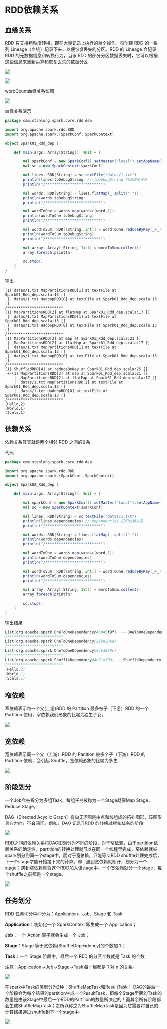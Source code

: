 # RDD依赖关系

## 血缘关系

RDD 只支持粗粒度转换，即在大量记录上执行的单个操作。将创建 RDD 的一系列 Lineage（血统）记录下来，以便恢复丢失的分区。RDD 的 Lineage 会记录 RDD 的元数据信息和转换行为，当该 RDD 的部分分区数据丢失时，它可以根据这些信息来重新运算和恢复丢失的数据分区

![](./doc/45.png)

![](./doc/46.png)

wordCount血缘关系如图

![](./doc/47.png)

血缘关系演示

```scala
package com.stanlong.spark.core.rdd.dep

import org.apache.spark.rdd.RDD
import org.apache.spark.{SparkConf, SparkContext}

object Spark01_Rdd_dep {

    def main(args: Array[String]): Unit = {

        val sparkConf = new SparkConf().setMaster("local").setAppName("WordCount")
        val sc = new SparkContext(sparkConf)

        val lines: RDD[String] = sc.textFile("datas/1.txt")
        println(lines.toDebugString) // toDebugString 打印血缘关系
        println("/*************************")

        val words: RDD[String] = lines.flatMap(_.split(" "))
        println(words.toDebugString)
        println("/*************************")

        val wordToOne = words.map(word=>(word,1))
        println(wordToOne.toDebugString)
        println("/*************************")

        val wordToSum: RDD[(String, Int)] = wordToOne.reduceByKey(_+_)
        println(wordToSum.toDebugString)
        println("/*************************")

        val array: Array[(String, Int)] = wordToSum.collect()
        array.foreach(println)

        sc.stop()
    }
}
```

输出

```
(1) datas/1.txt MapPartitionsRDD[1] at textFile at Spark01_Rdd_dep.scala:13 []
 |  datas/1.txt HadoopRDD[0] at textFile at Spark01_Rdd_dep.scala:13 []
/*************************
(1) MapPartitionsRDD[2] at flatMap at Spark01_Rdd_dep.scala:17 []
 |  datas/1.txt MapPartitionsRDD[1] at textFile at Spark01_Rdd_dep.scala:13 []
 |  datas/1.txt HadoopRDD[0] at textFile at Spark01_Rdd_dep.scala:13 []
/*************************
(1) MapPartitionsRDD[3] at map at Spark01_Rdd_dep.scala:21 []
 |  MapPartitionsRDD[2] at flatMap at Spark01_Rdd_dep.scala:17 []
 |  datas/1.txt MapPartitionsRDD[1] at textFile at Spark01_Rdd_dep.scala:13 []
 |  datas/1.txt HadoopRDD[0] at textFile at Spark01_Rdd_dep.scala:13 []
/*************************
(1) ShuffledRDD[4] at reduceByKey at Spark01_Rdd_dep.scala:25 []
 +-(1) MapPartitionsRDD[3] at map at Spark01_Rdd_dep.scala:21 []
    |  MapPartitionsRDD[2] at flatMap at Spark01_Rdd_dep.scala:17 []
    |  datas/1.txt MapPartitionsRDD[1] at textFile at Spark01_Rdd_dep.scala:13 []
    |  datas/1.txt HadoopRDD[0] at textFile at Spark01_Rdd_dep.scala:13 []
/*************************
(Hello,2)
(World,1)
(Scala,1)
```

## 依赖关系

依赖关系其实就是两个相邻 RDD 之间的关系

代码

```scala
package com.stanlong.spark.core.rdd.dep

import org.apache.spark.rdd.RDD
import org.apache.spark.{SparkConf, SparkContext}

object Spark02_Rdd_dep {

    def main(args: Array[String]): Unit = {

        val sparkConf = new SparkConf().setMaster("local").setAppName("WordCount")
        val sc = new SparkContext(sparkConf)

        val lines: RDD[String] = sc.textFile("datas/1.txt")
        println(lines.dependencies) // dependencies 打印依赖关系
        println("/*************************")

        val words: RDD[String] = lines.flatMap(_.split(" "))
        println(words.dependencies)
        println("/*************************")

        val wordToOne = words.map(word=>(word,1))
        println(wordToOne.dependencies)
        println("/*************************")

        val wordToSum: RDD[(String, Int)] = wordToOne.reduceByKey(_+_)
        println(wordToSum.dependencies)
        println("/*************************")

        val array: Array[(String, Int)] = wordToSum.collect()
        array.foreach(println)
        
        sc.stop()
    }
}
```

输出结果

```scala
List(org.apache.spark.OneToOneDependency@43045f9f)  -- OneToOneDependency 窄依赖
/*************************
List(org.apache.spark.OneToOneDependency@21bd20ee)
/*************************
List(org.apache.spark.OneToOneDependency@54e3658c)
/*************************
List(org.apache.spark.ShuffleDependency@4b31a708) -- ShuffleDependency Shuffle依赖又称宽依赖
/*************************
(Hello,2)
(World,1)
(Scala,1)
```

## 窄依赖

窄依赖表示每一个父(上游)RDD 的 Partition 最多被子（下游）RDD 的一个 Partition 使用，窄依赖我们形象的比喻为独生子女。

![](./doc/48.png)

## 宽依赖

宽依赖表示同一个父（上游）RDD 的 Partition 被多个子（下游）RDD 的 Partition 依赖，会引起 Shuffle。宽依赖形象的比喻为多生

![](./doc/49.png)

## 阶段划分

一个Job会被拆分为多组Task，每组任务被称为一个Stage就像Map Stage， Reduce Stage。

DAG（Directed Acyclic Graph）有向无环图是由点和线组成的拓扑图形，该图形具有方向，不会闭环。例如，DAG 记录了RDD 的转换过程和任务的阶段

![](./doc/50.png)

RDD之间的依赖关系将DAG图划分为不同的阶段，对于窄依赖，由于partition依赖关系的确定性，partition的转换处理就可以在同一个线程里完成，窄依赖就被spark划分到同一个stage中，而对于宽依赖，只能等父RDD shuffle处理完成后，下一个stage才能开始接下来的计算。即：遇到宽依赖就断开，划分为一个stage；遇到窄依赖就将这个RDD加入该stage中。一个宽依赖就分一个stage，每个shuffle之前都是一个stage。

![](./doc/51.png)

## 任务划分

RDD 任务切分中间分为：Application、Job、Stage 和 Task

**Application**：初始化一个 SparkContext 即生成一个 Application；

**Job**：一个 Action 算子就会生成一个 Job；

**Stage**：Stage 等于宽依赖(ShuffleDependency)的个数加 1；

**Task**：一个 Stage 阶段中，最后一个 RDD 的分区个数就是 Task 的个数

注意：Application->Job->Stage->Task 每一层都是 1 对 n 的关系。

![](./doc/52.png)

在spark中Task的类型分为2种：ShuffleMapTask和ResultTask；
DAG的最后一个阶段会为每个结果的partition生成一个ResultTask，即每个Stage里面的Task的数量是由该Stage中最后一个RDD的Partition的数量所决定的！而其余所有阶段都会生成ShuffleMapTask；之所以称之为ShuffleMapTask是因为它需要将自己的计算结果通过shuffle到下一个stage中。

![](./doc/53.png)

